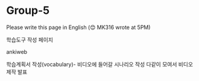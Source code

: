 # Group-5
Please write this page in English (😊 MK316 wrote at 5PM)

학습도구 작성 페이지

ankiweb

학습계획서 작성(vocabulary)-
비디오에 들어갈 시나리오 작성
다같이 모여서 비디오 제작
발표
